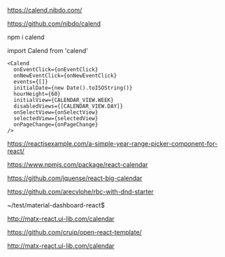 https://calend.nibdo.com/


https://github.com/nibdo/calend

npm i calend

import Calend from 'calend'

    <Calend
      onEventClick={onEventClick}
      onNewEventClick={onNewEventClick}
      events={[]}
      initialDate={new Date().toISOString()}
      hourHeight={60}
      initialView={CALENDAR_VIEW.WEEK}
      disabledViews={[CALENDAR_VIEW.DAY]}
      onSelectView={onSelectView}
      selectedView={selectedView}
      onPageChange={onPageChange}
    />
    

https://reactjsexample.com/a-simple-year-range-picker-component-for-react/


https://www.npmjs.com/package/react-calendar


https://github.com/jquense/react-big-calendar


https://github.com/arecvlohe/rbc-with-dnd-starter


~/test/material-dashboard-react$ 

http://matx-react.ui-lib.com/calendar


https://github.com/cruip/open-react-template/



http://matx-react.ui-lib.com/calendar